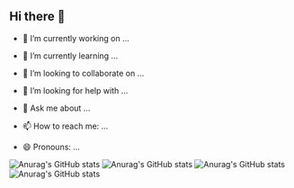 ## Hi there 👋

- 🔭 I’m currently working on ...

- 🌱 I’m currently learning ...

- 👯 I’m looking to collaborate on ...
- 🤔 I’m looking for help with ...
- 💬 Ask me about ...
- 📫 How to reach me: ...
- 😄 Pronouns: ...

![Anurag's GitHub stats](https://github-readme-stats.vercel.app/api?username=coutureone&show_icons=true&theme=radical)
![Anurag's GitHub stats](https://github-readme-stats.vercel.app/api?username=coutureone&hide=contribs,prs)
![Anurag's GitHub stats](https://github-readme-stats.vercel.app/api?username=coutureone&show_icons=true)
![Anurag's GitHub stats](https://github-readme-stats.vercel.app/api?username=coutureone&show_icons=true&bg_color=00000000)
